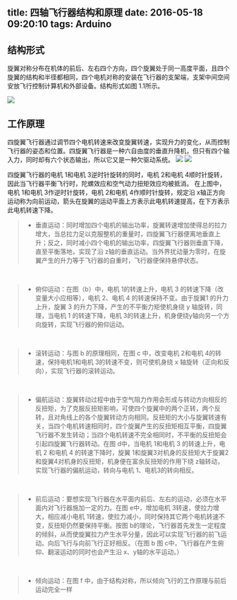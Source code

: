 title: 四轴飞行器结构和原理
date: 2016-05-18 09:20:10
tags: Arduino
---

结构形式 
---
   旋翼对称分布在机体的前后、左右四个方向，四个旋翼处于同一高度平面，且四个旋翼的结构和半径都相同，四个电机对称的安装在飞行器的支架端，支架中间空间安放飞行控制计算机和外部设备。结构形式如图 1.1所示。 
   
![](http://img.blog.csdn.net/20140420213642031)
<!---more--->
工作原理 
---
   四旋翼飞行器通过调节四个电机转速来改变旋翼转速，实现升力的变化，从而控制飞行器的姿态和位置。四旋翼飞行器是一种六自由度的垂直升降机，但只有四个输入力，同时却有六个状态输出，所以它又是一种欠驱动系统。 
![](http://img.blog.csdn.net/20140420213822187)
![](http://img.blog.csdn.net/20140420213906093)

   四旋翼飞行器的电机 1和电机 3逆时针旋转的同时，电机 2和电机 4顺时针旋转，因此当飞行器平衡飞行时，陀螺效应和空气动力扭矩效应均被抵消。
      在上图中，电机 1和电机 3作逆时针旋转，电机 2和电机 4作顺时针旋转，规定沿 x轴正方向运动称为向前运动，箭头在旋翼的运动平面上方表示此电机转速提高，在下方表示此电机转速下降。
> * 垂直运动：同时增加四个电机的输出功率，旋翼转速增加使得总的拉力增大，当总拉力足以克服整机的重量时，四旋翼飞行器便离地垂直上升；反之，同时减小四个电机的输出功率，四旋翼飞行器则垂直下降，直至平衡落地，实现了沿 z轴的垂直运动。当外界扰动量为零时，在旋翼产生的升力等于飞行器的自重时，飞行器便保持悬停状态。

<br/>

> * 俯仰运动：在图（b）中，电机 1的转速上升，电机 3 的转速下降（改变量大小应相等），电机 2、电机 4 的转速保持不变。由于旋翼1 的升力上升，旋翼 3 的升力下降，产生的不平衡力矩使机身绕 y 轴旋转，同理，当电机 1 的转速下降，电机 3的转速上升，机身便绕y轴向另一个方向旋转，实现飞行器的俯仰运动。 

<br/>

> * 滚转运动：与图 b 的原理相同，在图 c 中，改变电机 2和电机 4的转速，保持电机1和电机 3的转速不变，则可使机身绕 x 轴旋转（正向和反向），实现飞行器的滚转运动。 

<br/>

> * 偏航运动：旋翼转动过程中由于空气阻力作用会形成与转动方向相反的反扭矩，为了克服反扭矩影响，可使四个旋翼中的两个正转，两个反转，且对角线上的各个旋翼转动方向相同。反扭矩的大小与旋翼转速有关，当四个电机转速相同时，四个旋翼产生的反扭矩相互平衡，四旋翼飞行器不发生转动；当四个电机转速不完全相同时，不平衡的反扭矩会引起四旋翼飞行器转动。在图 d中，当电机 1和电机 3 的转速上升，电机 2 和电机 4 的转速下降时，旋翼 1和旋翼3对机身的反扭矩大于旋翼2和旋翼4对机身的反扭矩，机身便在富余反扭矩的作用下绕 z轴转动，实现飞行器的偏航运动，转向与电机 1、电机3的转向相反。 

<br/>

> * 前后运动：要想实现飞行器在水平面内前后、左右的运动，必须在水平面内对飞行器施加一定的力。在图 e中，增加电机 3转速，使拉力增大，相应减小电机 1转速，使拉力减小，同时保持其它两个电机转速不变，反扭矩仍然要保持平衡。按图 b的理论，飞行器首先发生一定程度的倾斜，从而使旋翼拉力产生水平分量，因此可以实现飞行器的前飞运动。向后飞行与向前飞行正好相反。（在图 b 图 c中，飞行器在产生俯仰、翻滚运动的同时也会产生沿 x、y轴的水平运动。） 

<br/>

> * 倾向运动：在图 f 中，由于结构对称，所以倾向飞行的工作原理与前后运动完全一样